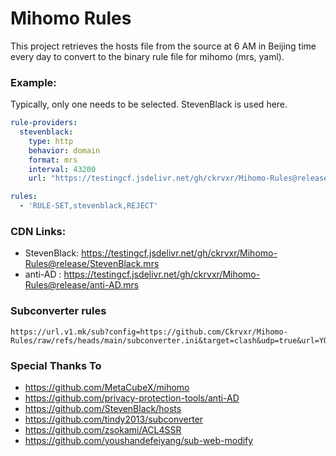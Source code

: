 # Mihomo Rules

This project retrieves the hosts file from the source at 6 AM in Beijing time every day to convert to the binary rule file for mihomo (mrs, yaml).

### Example:

Typically, only one needs to be selected. StevenBlack is used here.

```yaml
rule-providers:
  stevenblack:
    type: http
    behavior: domain
    format: mrs
    interval: 43200
    url: "https://testingcf.jsdelivr.net/gh/ckrvxr/Mihomo-Rules@release/StevenBlack.mrs"

```

```yaml
rules:
  - 'RULE-SET,stevenblack,REJECT'
```

### CDN Links:

* StevenBlack:  https://testingcf.jsdelivr.net/gh/ckrvxr/Mihomo-Rules@release/StevenBlack.mrs
* anti-AD :  https://testingcf.jsdelivr.net/gh/ckrvxr/Mihomo-Rules@release/anti-AD.mrs

### Subconverter rules

```
https://url.v1.mk/sub?config=https://github.com/Ckrvxr/Mihomo-Rules/raw/refs/heads/main/subconverter.ini&target=clash&udp=true&url=YOURURL

```
### Special Thanks To

- https://github.com/MetaCubeX/mihomo
- https://github.com/privacy-protection-tools/anti-AD
- https://github.com/StevenBlack/hosts
- https://github.com/tindy2013/subconverter
- https://github.com/zsokami/ACL4SSR
- https://github.com/youshandefeiyang/sub-web-modify
